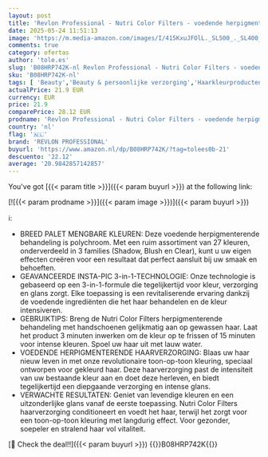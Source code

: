 ```yaml
---
layout: post
title: 'Revlon Professional - Nutri Color Filters - voedende herpigmenterende verzorging - beschermende en kleurverlevendigende haarverzorging - voedende haarverzorging - voor thuisgebruik'
date: 2025-05-24 11:51:13
image: 'https://m.media-amazon.com/images/I/415KxuJFOlL._SL500_._SL400_.jpg'
comments: true
category: ofertas
author: 'tole.es'
slug: 'B08HRP742K-nl Revlon Professional - Nutri Color Filters - voedende...'
sku: 'B08HRP742K-nl'
tags: [ 'Beauty','Beauty & persoonlijke verzorging','Haarkleurproducten','Haarverzorging','Permanente haarkleuring','revlon professional','🇳🇱', ]
actualPrice: 21.9 EUR
currency: EUR
price: 21.9
comparePrice: 28.12 EUR
prodname: 'Revlon Professional - Nutri Color Filters - voedende herpigmenterende verzorging - beschermende en kleurverlevendigende haarverzorging - voedende haarverzorging - voor thuisgebruik'
country: 'nl'
flag: '🇳🇱'
brand: 'REVLON PROFESSIONAL'
buyurl: 'https://www.amazon.nl/dp/B08HRP742K/?tag=tolees0b-21'
descuento: '22.12'
average: '20.9842857142857'
---
```


You've got [{{< param title >}}]({{< param buyurl >}}) at the following link:

[![{{< param prodname >}}]({{< param image >}})]({{< param buyurl >}})

ℹ️:

- BREED PALET MENGBARE KLEUREN: Deze voedende herpigmenterende behandeling is polychroom. Met een ruim assortiment van 27 kleuren, onderverdeeld in 3 families (Shadow, Blush en Clear), kunt u uw eigen effecten creëren voor een resultaat dat perfect aansluit bij uw smaak en behoeften.
- GEAVANCEERDE INSTA-PIC 3-in-1-TECHNOLOGIE: Onze technologie is gebaseerd op een 3-in-1-formule die tegelijkertijd voor kleur, verzorging en glans zorgt. Elke toepassing is een revitaliserende ervaring dankzij de voedende ingrediënten die het haar behandelen en de kleur intensiveren.
- GEBRUIKTIPS: Breng de Nutri Color Filters herpigmenterende behandeling met handschoenen gelijkmatig aan op gewassen haar. Laat het product 3 minuten inwerken om de kleur op te frissen of 15 minuten voor intense kleuren. Spoel uw haar uit met lauw water.
- VOEDENDE HERPIGMENTERENDE HAARVERZORGING: Blaas uw haar nieuw leven in met onze revolutionaire toon-op-toon kleuring, speciaal ontworpen voor gekleurd haar. Deze haarverzorging past de intensiteit van uw bestaande kleur aan en doet deze herleven, en biedt tegelijkertijd een diepgaande verzorging en intense glans.
- VERWACHTE RESULTATEN: Geniet van levendige kleuren en een uitzonderlijke glans vanaf de eerste toepassing. Nutri Color Filters haarverzorging conditioneert en voedt het haar, terwijl het zorgt voor een toon-op-toon kleuring met langdurig effect. Voor gezonder, soepeler en stralend haar vol vitaliteit.

[🛒 Check the deal!!]({{< param buyurl >}})
{{<world>}}B08HRP742K{{</world>}}
